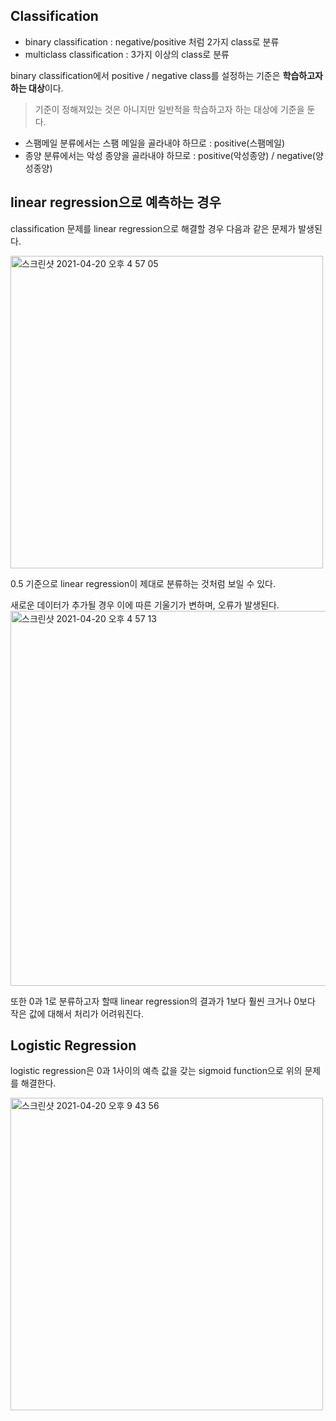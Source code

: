 <h2>Classification</h2>

- binary classification : negative/positive 처럼 2가지 class로 분류
- multiclass classification : 3가지 이상의 class로 분류

binary classification에서 positive / negative class를 설정하는 기준은 **학습하고자 하는 대상**이다.<br>
> 기준이 정해져있는 것은 아니지만 일반적을 학습하고자 하는 대상에 기준을 둔다.
- 스팸메일 분류에서는 스팸 메일을 골라내야 하므로 : positive(스팸메일)
- 종양 분류에서는 악성 종양을 골라내야 하므로 : positive(악성종양) / negative(양성종양)

<h2>linear regression으로 예측하는 경우</h2>

classification 문제를 linear regression으로 해결할 경우 다음과 같은 문제가 발생된다.<br>

<img width="500" alt="스크린샷 2021-04-20 오후 4 57 05" src="https://user-images.githubusercontent.com/54436228/115359287-811ca980-a1f9-11eb-9146-46b042bfd6ba.png">

0.5 기준으로 linear regression이 제대로 분류하는 것처럼 보일 수 있다.<br>

새로운 데이터가 추가될 경우 이에 따른 기울기가 변하며, 오류가 발생된다.
<img width="600" alt="스크린샷 2021-04-20 오후 4 57 13" src="https://user-images.githubusercontent.com/54436228/115359313-8548c700-a1f9-11eb-9f61-450586833f78.png">

또한 0과 1로 분류하고자 할때 linear regression의 결과가 1보다 훨씬 크거나 0보다 작은 값에 대해서 처리가 어려워진다.

<h2>Logistic Regression</h2>

logistic regression은 0과 1사이의 예측 값을 갖는 sigmoid function으로 위의 문제를 해결한다.<br>

<img width="500" alt="스크린샷 2021-04-20 오후 9 43 56" src="https://user-images.githubusercontent.com/54436228/115397910-8db4f800-a221-11eb-8025-d2e10290b40a.png">
